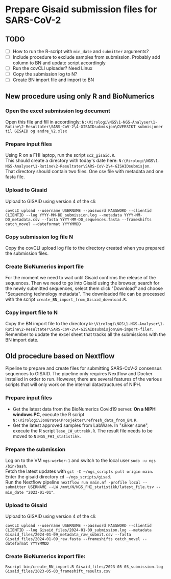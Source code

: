 # Prepare Gisaid submission files for SARS-CoV-2

## TODO
- [ ] How to run the R-script with `min_date` and `submitter` arguments?
- [ ] Include procedure to exclude samples from submission. Probably add column to BN and update script accordingly
- [ ] Run the covCLI uploader? Need Linux
- [ ] Copy the submission log to N?
- [ ] Create BN import file and import to BN 

## New procedure using only R and BioNumerics  

### Open the excel submission log document
Open this file and fill in accordingly:
`N:\Virologi\NGS\1-NGS-Analyser\1-Rutine\2-Resultater\SARS-CoV-2\4-GISAIDsubmisjon\OVERSIKT submisjoner til GISAID og andre_V2.xlsx`  

### Prepare input files  
Using R on a FHI laptop, run the script `sc2_gisaid.R`.  
This should create a directory with today's date here: `N:\Virologi\NGS\1-NGS-Analyser\1-Rutine\2-Resultater\SARS-CoV-2\4-GISAIDsubmisjon`.  
That directory should contain two files. One csv file with metadata and one fasta file.  

### Upload to Gisaid  
Upload to GISAID using version 4 of the cli:
```
covCLI upload --username USERNAME --password PASSWORD --clientid CLIENTID --log YYYY-MM-DD_submission.log --metadata YYYY-MM-DD_metadata.csv --fasta YYYY-MM-DD_sequences.fasta --frameshifts catch_novel --dateformat YYYYMMDD
```
  
### Copy submission log file N
Copy the covCLI upload log file to the directory created when you prepared the submission files.  

### Create BioNumerics import file 
For the moment we need to wait until Gisaid confirms the release of the sequences. Then we need to go into Gisaid using the browser, search for the newly submitted sequences, select them click "Download" and choose "Sequencing technology metadata". The downloaded file can be processed with the script `create_BN_import_from_Gisaid_download.R`.  

### Copy import file to N
Copy the BN import file to the directory `N:\Virologi\NGS\1-NGS-Analyser\1-Rutine\2-Resultater\SARS-CoV-2\4-GISAIDsubmisjon\BN-import-filer`.  Remember to update the excel sheet that tracks all the submissions with the BN import date. 

## Old procedure based on Nextflow
Pipeline to prepare and create files for submitting SARS-CoV-2 consensus sequences to GISAID. The pipeline only requires Nextflow and Docker installed in order to run. However, there are several features of the various scripts that will only work on the internal datastructures of NIPH.   

### Prepare input files  
- Get the latest data from the BioNumerics Covid19 server. **On a NIPH windows PC**, execute the R script `N:\Virologi\JonBrate\Prosjekter\refresh_data_from_BN.R`.  
- Get the latest approved samples from LabWare. In "sikker sone", execute the R script `lese_LW_uttrekk.R`. The result file needs to be moved to `N:NGS_FHI_statistikk`.  

### Prepare the submission  
Log on to the VM `ngs-worker-1` and switch to the local user `sudo -u ngs /bin/bash`.  
Fetch the latest updates with `git -C ~/ngs_scripts pull origin main`.  
Enter the gisaid directory `cd ~/ngs_scripts/gisad`.  
Run the Nextflow pipeline `nextflow run main.nf -profile local --submitter USERNAME --LW /mnt/N/NGS_FHI_statistikk/latest_file.tsv --min_date "2023-01-01"`.
  
### Upload to Gisaid
Upload to GISAID using version 4 of the cli:
```
covCLI upload --username USERNAME --password PASSWORD --clientid CLIENTID --log Gisaid_files/2024-01-09_submission.log --metadata Gisaid_files/2024-01-09_metadata_raw_submit.csv --fasta Gisaid_files/2024-01-09_raw.fasta --frameshifts catch_novel --dateformat YYYYMMDD
```

### Create BioNumerics import file:
```
Rscript bin/create_BN_import.R Gisaid_files/2023-05-03_submission.log Gisaid_files/2023-05-03_frameshift_results.csv
```

